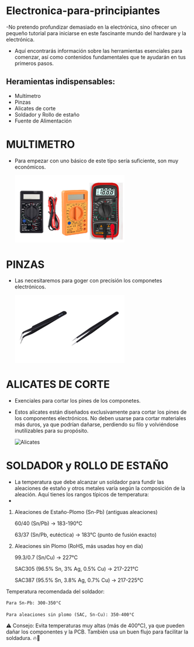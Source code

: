 # Electronica-para-principiantes

-No pretendo profundizar demasiado en la electrónica, sino ofrecer un pequeño tutorial para iniciarse en este fascinante mundo del hardware y la electrónica.

- Aquí encontrarás información sobre las herramientas esenciales para comenzar, así como contenidos fundamentales que te ayudarán en tus primeros pasos.

## Heramientas indispensables:

- Multímetro
- Pinzas
- Alicates de corte
- Soldador y Rollo de estaño
- Fuente de Alimentación


# MULTIMETRO
- Para empezar con uno básico de este tipo sería suficiente, son muy económicos.

  <img src="img/multi.jpg" alt="Multimetro" width="300">
  
# PINZAS
- Las necesitaremos para goger con precisión los componetes electrónicos.

  <img src="img/pinzas.jpg" alt="Pinzas" width="300">

# ALICATES DE CORTE
- Exenciales para cortar los pines de los componetes.
  
- Estos alicates están diseñados exclusivamente para cortar los pines de los componentes electrónicos. No deben usarse para cortar materiales más duros, ya que podrían dañarse, perdiendo su filo y volviéndose inutilizables para su propósito.

  <img src="img/palicates.jpg" alt="Alicates" width="300">

# SOLDADOR y ROLLO DE ESTAÑO 

 - La temperatura que debe alcanzar un soldador para fundir las aleaciones de estaño y otros metales varía según la composición de la aleación. Aquí tienes los rangos típicos de temperatura:
 - 
1. Aleaciones de Estaño-Plomo (Sn-Pb) (antiguas aleaciones)

    60/40 (Sn/Pb) → 183-190°C

    63/37 (Sn/Pb, eutéctica) → 183°C (punto de fusión exacto)

2. Aleaciones sin Plomo (RoHS, más usadas hoy en día)

    99.3/0.7 (Sn/Cu) → 227°C

    SAC305 (96.5% Sn, 3% Ag, 0.5% Cu) → 217-221°C

    SAC387 (95.5% Sn, 3.8% Ag, 0.7% Cu) → 217-225°C

Temperatura recomendada del soldador:

    Para Sn-Pb: 300-350°C

    Para aleaciones sin plomo (SAC, Sn-Cu): 350-400°C

⚠️ Consejo: Evita temperaturas muy altas (más de 400°C), ya que pueden dañar los componentes y la PCB. También usa un buen flujo para facilitar la soldadura. 🔥🔧
